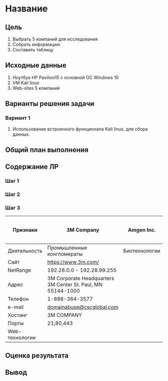 # Название

## Цель

1. Выбрать 5 компаний для исследования
2. Собрать информацию
3. Составить таблицу

## ️Исходные данные

1. Ноутбук HP Pavilion15 c основной ОС Windows 10
2. VM Kali linux 
3. Web-sites 5 компаний

## ️Варианты решения задачи

### Вариант 1

1. Использование встроенного функционала Kali linux, для сбора данных.


## ️Общий план выполнения

## Содержание ЛР

### Шаг 1 

### Шаг 2

### Шаг 3

|Признаки|3M Company|Amgen Inc.|International Business Machines Corporation|Netflix Inc.|Walmart Inc.|
|-|-|-|-|-|-|
|Деятельность|Промышленные конгломераты|Биотехнологии|IT|Интернет|Большие площади|
|Сайт|https://www.3m.com/|||||
|NetRange|192.28.0.0 - 192.28.99.255|||||
|Адрес|3M Corporate Headquarters 3M Center St. Paul, MN 55144-1000|||||
|Телефон|1-888-364-3577|||||
|e-mail|domainabuse@cscglobal.com|||||
|Хостинг|3M COMPANY|||||
|Порты|21,80,443 |||||
|Web-технологии||||||

## ️Оценка результата

## ️Вывод 

